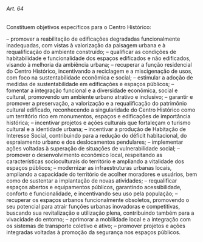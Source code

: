 
###### Art. 64
Constituem objetivos específicos para o Centro Histórico:

– promover a reabilitação de edificações degradadas funcionalmente inadequadas, com vistas à valorização da paisagem urbana e à requalificação do ambiente construído;
– qualificar as condições de habitabilidade e funcionalidade dos espaços edificados e não edificados, visando à melhoria da ambiência urbana;
– recuperar a função residencial do Centro Histórico, incentivando a reciclagem e a miscigenação de usos, com foco na sustentabilidade econômica e social;
– estimular a adoção de medidas de sustentabilidade em edificações e espaços públicos;
– fomentar a integração funcional e a diversidade econômica, social e cultural, promovendo um ambiente urbano atrativo e inclusivo;
– garantir e promover a preservação, a valorização e a requalificação do patrimônio cultural edificado, reconhecendo a singularidade do Centro Histórico como um território rico em monumentos, espaços e edificações de importância histórica;
– incentivar projetos e ações culturais que fortaleçam o turismo cultural e a identidade urbana;
– incentivar a produção de Habitação de Interesse Social, contribuindo para a redução do déficit habitacional, do espraiamento urbano e dos deslocamentos pendulares;
– implementar ações voltadas à superação de situações de vulnerabilidade social;
– promover o desenvolvimento econômico local, respeitando as características socioculturais do território e ampliando a vitalidade dos espaços públicos;
– modernizar as infraestruturas urbanas locais, ampliando a capacidade do território de acolher moradores e usuários, bem como de sustentar a implantação de novas atividades;
– requalificar espaços abertos e equipamentos públicos, garantindo acessibilidade, conforto e funcionalidade, e incentivando seu uso pela população;
– recuperar os espaços urbanos funcionalmente obsoletos, promovendo o seu potencial para atrair funções urbanas inovadoras e competitivas, buscando sua revitalização e utilização plena, contribuindo também para a vivacidade do entorno;
– aprimorar a mobilidade local e a integração com os sistemas de transporte coletivo e ativo;
– promover projetos e ações integradas voltadas à promoção da segurança nos espaços públicos.
